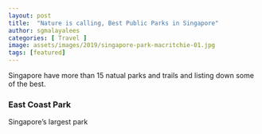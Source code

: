 ```yaml
---
layout: post
title:  "Nature is calling, Best Public Parks in Singapore"
author: sgmalayalees
categories: [ Travel ]
image: assets/images/2019/singapore-park-macritchie-01.jpg
tags: [featured]
---
```

Singapore have more than 15 natual parks and trails and listing down some of the best.

### East Coast Park

Singapore’s largest park